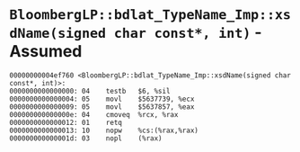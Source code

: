 # `BloombergLP::bdlat_TypeName_Imp::xsdName(signed char const*, int)` - Assumed

```x86asm
00000000004ef760 <BloombergLP::bdlat_TypeName_Imp::xsdName(signed char const*, int)>:
0000000000000000: 04	testb	$6, %sil
0000000000000004: 05	movl	$5637739, %ecx
0000000000000009: 05	movl	$5637857, %eax
000000000000000e: 04	cmoveq	%rcx, %rax
0000000000000012: 01	retq	
0000000000000013: 10	nopw	%cs:(%rax,%rax)
000000000000001d: 03	nopl	(%rax)
```
